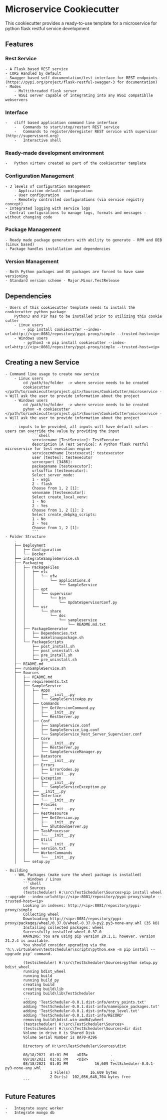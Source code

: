 # Microservice Cookiecutter

This cookiecutter provides a ready-to-use template for a microservice for python flask restful service development

## Features

### Rest Service
    - A Flask based REST service
    - CORS Handled by default
    - Swagger based self documentation/test interface for REST endpoints (https://pypi.org/project/flask-restful-swagger-3 for documentation)
    - Modes
        - Multithreaded flask server
        - WSGI server capable of integrating into any WSGI compatiblle webservers

### Interface
    -   cliff based application command line interface
        -   Commands to start/stop/restart REST service
        -   Commands to register/deregister REST service with supervisor (http://supervisord.org)
        -   Interactive shell

### Ready-made development environment
    -   Python virtenv created as part of the cookiecutter template

### Configuration Management
    - 3 levels of configuration management
        - Application default configuration
        - User configuration
        - Remotely controlled configurations (via service registry concept)
    - Integrated logging with service logs
    - Central configurations to manage logs, formats and messages - without changing code

### Package Management
    - Ready made package generators with ability to generate - RPM and DEB (Linux based)
    - Package handles installation and dependencies

### Version Management
    - Both Python packages and OS packages are forced to have same versioning
    - Standard version scheme - Major.Minor.TestRelease

## Dependencies
    - Users of this cookiecutter template needs to install the cookiecutter python package
        Python3 and PIP has to be installed prior to utilizing this cookie cutter
        - Linux users
            - pip install cookiecutter --index-url=http://<ip>:8081/repository/pypi-proxy/simple --trusted-host=<ip>
        - Windows users
            - python3 -m pip install cookiecutter --index-url=http://<ip>:8081/repository/pypi-proxy/simple --trusted-host=<ip>

## Creating a new Service
    - Command line usage to create new service
        - Linux users
            cd /path/to/folder  -> where service needs to be created
            cookiecutter </path/to/cookiecutterproject.git>/Sources/CookieCutter/microservice -> Will ask the user to provide information about the project
        - Windows users
            cd /path/to/folder  -> where service needs to be created
            pyhon -m cookiecutter </path/to/cookiecutterproject.git>\Sources\CookieCutter\microservice -> Will ask the user to provide information about the project
        
        - inputs to be provided, all inputs will have default values - users can override the value by providing the input
                ```shell
                servicename [TestService]: TestExecutor
                description [A Test Service]: A Python flask restful microservice for test execution engine
                servicecmdname [testexecut]: testexecutor
                user [testex]: testexecutor
                serverport [3486]:
                packagename [testexecutor]:
                urlsuffix [testexecutor]:
                Select server_mode:
                1 - wsgi
                2 - flask
                Choose from 1, 2 [1]:
                venvname [testexecutor]:
                Select create_local_venv:
                1 - No
                2 - Yes
                Choose from 1, 2 [1]: 2
                Select create_debpkg_scripts:
                1 - No
                2 - Yes
                Choose from 1, 2 [1]:
                ```
    - Folder Structure
        .
        ├── Deployment
        │   ├── Configuration
        │   └── Docker
        ├── integrateSampleService.sh
        ├── Packaging
        │   ├── PackageFiles
        │   │   ├── etc
        │   │   │   └── ufw
        │   │   │       └── applications.d
        │   │   │           └── SampleService
        │   │   ├── opt
        │   │   │   └── supervisor
        │   │   │       └── bin
        │   │   │           └── UpdateSpervisorConf.py
        │   │   └── usr
        │   │       └── share
        │   │           └── doc
        │   │               └── sampleservice
        │   │                   └── README.md.txt
        │   ├── PackageGenerator
        │   │   ├── Dependencies.txt
        │   │   └── makelinuxpackage.sh
        │   └── PackageScripts
        │       ├── post_install.sh
        │       ├── post_uninstall.sh
        │       ├── pre_install.sh
        │       └── pre_uninstall.sh
        ├── README.md
        ├── runSampleService.sh
        ├── Sources
        │   ├── README.md
        │   ├── requirements.txt
        │   ├── SampleService
        │   │   ├── Apps
        │   │   │   ├── __init__.py
        │   │   │   └── SampleServiceApp.py
        │   │   ├── Commands
        │   │   │   ├── GetVersionCommand.py
        │   │   │   ├── __init__.py
        │   │   │   └── RestServer.py
        │   │   ├── Conf
        │   │   │   ├── SampleService.conf
        │   │   │   ├── SampleService_Log.conf
        │   │   │   └── SampleService_Rest_Server_Supervisor.conf
        │   │   ├── Core
        │   │   │   ├── __init__.py
        │   │   │   ├── RestServer.py
        │   │   │   └── SampleServiceManager.py
        │   │   ├── Datastore
        │   │   │   └── __init__.py
        │   │   ├── Errors
        │   │   │   ├── ErrorCodes.py
        │   │   │   └── __init__.py
        │   │   ├── Exception
        │   │   │   ├── __init__.py
        │   │   │   └── SampleServiceException.py
        │   │   ├── __init__.py
        │   │   ├── Interface
        │   │   │   └── __init__.py
        │   │   ├── Proxies
        │   │   │   └── __init__.py
        │   │   ├── RestResource
        │   │   │   ├── GetVersion.py
        │   │   │   ├── __init__.py
        │   │   │   └── ShutdownServer.py
        │   │   ├── TaskProcessor
        │   │   │   └── __init__.py
        │   │   ├── Utils
        │   │   │   └── __init__.py
        │   │   ├── version.txt
        │   │   └── WorkerCommands
        │   │       └── __init__.py
        │   └── setup.py

    - Building
        - WHL Packages (make sure the wheel package is installed)
            - Windows / Linux
            ```shell
            cd Sources
            (testscheduler) H:\src\TestScheduler\Sources>pip install wheel --upgrade --index-url=http://<ip>:8081/repository/pypi-proxy/simple --trusted-host=<ip>
            Looking in indexes: http://<ip>:8081/repository/pypi-proxy/simple
            Collecting wheel
            Downloading http://<ip>:8081/repository/pypi-proxy/packages/wheel/0.37.0/wheel-0.37.0-py2.py3-none-any.whl (35 kB)
            Installing collected packages: wheel
            Successfully installed wheel-0.37.0
            WARNING: You are using pip version 20.1.1; however, version 21.2.4 is available.
            You should consider upgrading via the 'h:\.virtualenvs\testscheduler\scripts\python.exe -m pip install --upgrade pip' command.

            (testscheduler) H:\src\TestScheduler\Sources>python setup.py bdist_wheel
            running bdist_wheel
            running build
            running build_py
            creating build
            creating build\lib
            creating build\lib\TestScheduler
            ...
            adding 'TestScheduler-0.0.1.dist-info/entry_points.txt'
            adding 'TestScheduler-0.0.1.dist-info/namespace_packages.txt'
            adding 'TestScheduler-0.0.1.dist-info/top_level.txt'
            adding 'TestScheduler-0.0.1.dist-info/RECORD'
            removing build\bdist.win-amd64\wheel
            (testscheduler) H:\src\TestScheduler\Sources>
            (testscheduler) H:\src\TestScheduler\Sources>dir dist
            Volume in drive H is Shared Disk
            Volume Serial Number is 8A70-A396

            Directory of H:\src\TestScheduler\Sources\dist

            08/18/2021  01:01 PM    <DIR>          .
            08/18/2021  01:01 PM    <DIR>          ..
            08/18/2021  01:01 PM            16,609 TestScheduler-0.0.1-py3-none-any.whl
                        1 File(s)         16,609 bytes
                        2 Dir(s)  102,056,648,704 bytes free
            ```

## Future Features
    -   Integrate async worker
    -   Integrate mongo db
